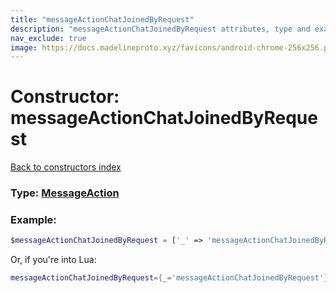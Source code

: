 ```yaml
---
title: "messageActionChatJoinedByRequest"
description: "messageActionChatJoinedByRequest attributes, type and example"
nav_exclude: true
image: https://docs.madelineproto.xyz/favicons/android-chrome-256x256.png
---
```

# Constructor: messageActionChatJoinedByRequest  
[Back to constructors index](index.md)






### Type: [MessageAction](../types/MessageAction.md)


### Example:

```php
$messageActionChatJoinedByRequest = ['_' => 'messageActionChatJoinedByRequest'];
```  


Or, if you're into Lua:

```lua
messageActionChatJoinedByRequest={_='messageActionChatJoinedByRequest'}

```


